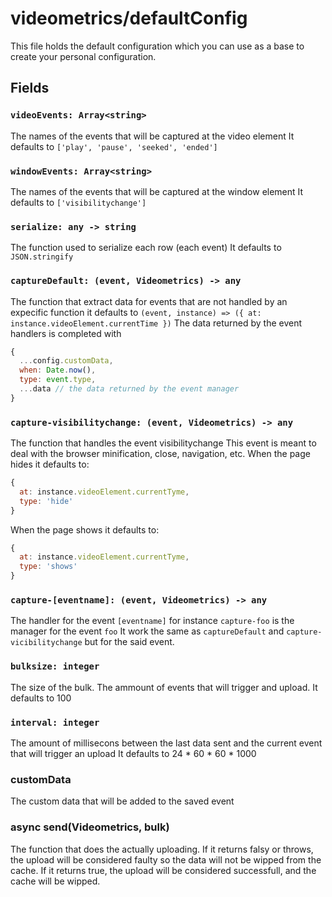 # videometrics/defaultConfig

This file holds the default configuration which you can use as a base to create your personal configuration.

## Fields
### `videoEvents: Array<string>`
The names of the events that will be captured at the video element
It defaults to `['play', 'pause', 'seeked', 'ended']`
### `windowEvents: Array<string>`
The names of the events that will be captured at the window element
It defaults to `['visibilitychange']`
### `serialize: any -> string`
The function used to serialize each row (each event)
It defaults to `JSON.stringify`
### `captureDefault: (event, Videometrics) -> any`
The function that extract data for events that are not handled by an expecific function
it defaults to `(event, instance) => ({ at: instance.videoElement.currentTime })`
The data returned by the event handlers is completed with
```js
{
  ...config.customData,
  when: Date.now(),
  type: event.type,
  ...data // the data returned by the event manager
}
``` 
### `capture-visibilitychange: (event, Videometrics) -> any`
The function that handles the event visibilitychange
This event is meant to deal with the browser minification, close, navigation, etc.
When the page hides it defaults to: 
```js
{
  at: instance.videoElement.currentTyme,
  type: 'hide'
}
```
When the page shows it defaults to:
```js
{
  at: instance.videoElement.currentTyme,
  type: 'shows'
}
```
### `capture-[eventname]: (event, Videometrics) -> any`
The handler for the event `[eventname]` for instance `capture-foo` is the manager for the event `foo`
It work the same as `captureDefault` and `capture-vicibilitychange` but for the said event.
### `bulksize: integer`
The size of the bulk. The ammount of events that will trigger and upload.
It defaults to 100
### `interval: integer`
The amount of millisecons between the last data sent and the current event that will trigger an upload
It defaults to 24 * 60 * 60 * 1000
### customData
The custom data that will be added to the saved event
### async send(Videometrics, bulk)
The function that does the actually uploading.
If it returns falsy or throws, the upload will be considered faulty so the data will not be wipped from the cache.
If it returns true, the upload will be considered successfull, and the cache will be wipped.
